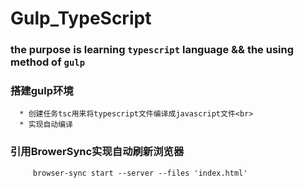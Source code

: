 Gulp_TypeScript
=================
### the purpose is learning `typescript` language && the using method of `gulp`

### 搭建gulp环境
      * 创建任务tsc用来将typescript文件编译成javascript文件<br>
      * 实现自动编译
### 引用BrowerSync实现自动刷新浏览器
```
     browser-sync start --server --files 'index.html'
```
